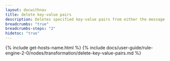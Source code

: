```yaml
---
layout: docwithnav
title: delete key-value pairs
description: Deletes specified key-value pairs from either the message data or metadata.
breadcrumbs: "true"
breadcrumbs-steps: "2"
hidetoc: "true"
---
```


{% include get-hosts-name.html %}
{% include docs/user-guide/rule-engine-2-0/nodes/transformation/delete-key-value-pairs.md %}
